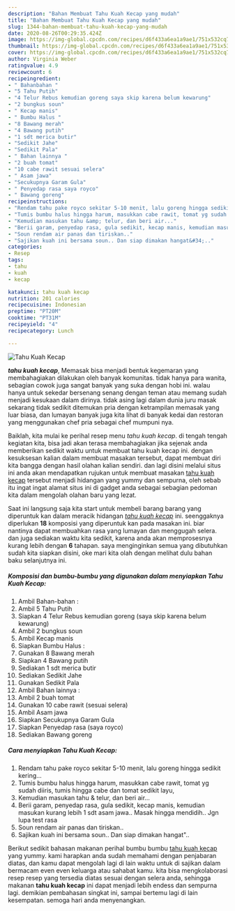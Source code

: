 ```yaml
---
description: "Bahan Membuat Tahu Kuah Kecap yang mudah"
title: "Bahan Membuat Tahu Kuah Kecap yang mudah"
slug: 1344-bahan-membuat-tahu-kuah-kecap-yang-mudah
date: 2020-08-26T00:29:35.424Z
image: https://img-global.cpcdn.com/recipes/d6f433a6ea1a9ae1/751x532cq70/tahu-kuah-kecap-foto-resep-utama.jpg
thumbnail: https://img-global.cpcdn.com/recipes/d6f433a6ea1a9ae1/751x532cq70/tahu-kuah-kecap-foto-resep-utama.jpg
cover: https://img-global.cpcdn.com/recipes/d6f433a6ea1a9ae1/751x532cq70/tahu-kuah-kecap-foto-resep-utama.jpg
author: Virginia Weber
ratingvalue: 4.9
reviewcount: 6
recipeingredient:
- " Bahanbahan "
- "5 Tahu Putih"
- "4 Telur Rebus kemudian goreng saya skip karena belum kewarung"
- "2 bungkus soun"
- " Kecap manis"
- " Bumbu Halus "
- "8 Bawang merah"
- "4 Bawang putih"
- "1 sdt merica butir"
- "Sedikit Jahe"
- "Sedikit Pala"
- " Bahan lainnya "
- "2 buah tomat"
- "10 cabe rawit sesuai selera"
- " Asam jawa"
- "Secukupnya Garam Gula"
- " Penyedap rasa saya royco"
- " Bawang goreng"
recipeinstructions:
- "Rendam tahu pake royco sekitar 5-10 menit, lalu goreng hingga sedikit kering..."
- "Tumis bumbu halus hingga harum, masukkan cabe rawit, tomat yg sudah diiris, tumis hingga cabe dan tomat sedikit layu,"
- "Kemudian masukan tahu &amp; telur, dan beri air..."
- "Berii garam, penyedap rasa, gula sedikit, kecap manis, kemudian masukan kurang lebih 1 sdt asam jawa.. Masak hingga mendidih.. Jgn lupa test rasa"
- "Soun rendam air panas dan tiriskan.."
- "Sajikan kuah ini bersama soun.. Dan siap dimakan hangat&#34;.."
categories:
- Resep
tags:
- tahu
- kuah
- kecap

katakunci: tahu kuah kecap 
nutrition: 201 calories
recipecuisine: Indonesian
preptime: "PT20M"
cooktime: "PT31M"
recipeyield: "4"
recipecategory: Lunch

---
```



![Tahu Kuah Kecap](https://img-global.cpcdn.com/recipes/d6f433a6ea1a9ae1/751x532cq70/tahu-kuah-kecap-foto-resep-utama.jpg)

<b><i>tahu kuah kecap</i></b>, Memasak bisa menjadi bentuk kegemaran yang membahagiakan dilakukan oleh banyak komunitas. tidak hanya para wanita, sebagian cowok juga sangat banyak yang suka dengan hobi ini. walau hanya untuk sekedar bersenang senang dengan teman atau memang sudah menjadi kesukaan dalam dirinya. tidak asing lagi dalam dunia juru masak sekarang tidak sedikit ditemukan pria dengan ketrampilan memasak yang luar biasa, dan lumayan banyak juga kita lihat di banyak kedai dan restoran yang menggunakan chef pria sebagai chef mumpuni nya.



Baiklah, kita mulai ke perihal resep menu <i>tahu kuah kecap</i>. di tengah tengah kegiatan kita, bisa jadi akan terasa membahagiakan jika sejenak anda memberikan sedikit waktu untuk membuat tahu kuah kecap ini. dengan kesuksesan kalian dalam membuat masakan tersebut, dapat membuat diri kita bangga dengan hasil olahan kalian sendiri. dan lagi disini melalui situs ini anda akan mendapatkan rujukan untuk membuat masakan <u>tahu kuah kecap</u> tersebut menjadi hidangan yang yummy dan sempurna, oleh sebab itu ingat ingat alamat situs ini di gadget anda sebagai sebagian pedoman kita dalam mengolah olahan baru yang lezat.


Saat ini langsung saja kita start untuk membeli barang barang yang diperuntuk kan dalam meracik hidangan <u><i>tahu kuah kecap</i></u> ini. seenggaknya diperlukan <b>18</b> komposisi yang diperuntuk kan pada masakan ini. biar nantinya dapat membuahkan rasa yang lumayan dan menggugah selera. dan juga sediakan waktu kita sedikit, karena anda akan memprosesnya kurang lebih dengan <b>6</b> tahapan. saya menginginkan semua yang dibutuhkan sudah kita siapkan disini, oke mari kita olah dengan melihat dulu bahan baku selanjutnya ini.

<!--inarticleads1-->

##### Komposisi dan bumbu-bumbu yang digunakan dalam menyiapkan Tahu Kuah Kecap:

1. Ambil  Bahan-bahan :
1. Ambil 5 Tahu Putih
1. Siapkan 4 Telur Rebus kemudian goreng (saya skip karena belum kewarung)
1. Ambil 2 bungkus soun
1. Ambil  Kecap manis
1. Siapkan  Bumbu Halus :
1. Gunakan 8 Bawang merah
1. Siapkan 4 Bawang putih
1. Sediakan 1 sdt merica butir
1. Sediakan Sedikit Jahe
1. Gunakan Sedikit Pala
1. Ambil  Bahan lainnya :
1. Ambil 2 buah tomat
1. Gunakan 10 cabe rawit (sesuai selera)
1. Ambil  Asam jawa
1. Siapkan Secukupnya Garam Gula
1. Siapkan  Penyedap rasa (saya royco)
1. Sediakan  Bawang goreng




<!--inarticleads2-->

##### Cara menyiapkan Tahu Kuah Kecap:

1. Rendam tahu pake royco sekitar 5-10 menit, lalu goreng hingga sedikit kering...
1. Tumis bumbu halus hingga harum, masukkan cabe rawit, tomat yg sudah diiris, tumis hingga cabe dan tomat sedikit layu,
1. Kemudian masukan tahu &amp; telur, dan beri air...
1. Berii garam, penyedap rasa, gula sedikit, kecap manis, kemudian masukan kurang lebih 1 sdt asam jawa.. Masak hingga mendidih.. Jgn lupa test rasa
1. Soun rendam air panas dan tiriskan..
1. Sajikan kuah ini bersama soun.. Dan siap dimakan hangat&#34;..




Berikut sedikit bahasan makanan perihal bumbu bumbu <u>tahu kuah kecap</u> yang yummy. kami harapkan anda sudah memahami dengan penjabaran diatas, dan kamu dapat mengolah lagi di lain waktu untuk di sajikan dalam bermacam even even keluarga atau sahabat kamu. kita bisa mengkolaborasi resep resep yang tersedia diatas sesuai dengan selera anda, sehingga makanan <b>tahu kuah kecap</b> ini dapat menjadi lebih endess dan sempurna lagi. demikian pembahasan singkat ini, sampai bertemu lagi di lain kesempatan. semoga hari anda menyenangkan.

